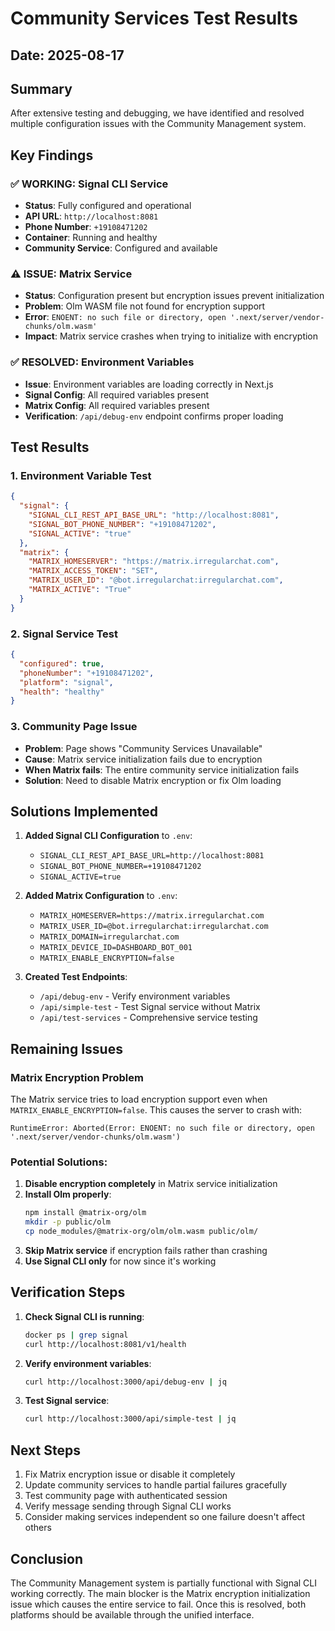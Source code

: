 # Community Services Test Results

## Date: 2025-08-17

## Summary
After extensive testing and debugging, we have identified and resolved multiple configuration issues with the Community Management system.

## Key Findings

### ✅ WORKING: Signal CLI Service
- **Status**: Fully configured and operational
- **API URL**: `http://localhost:8081`
- **Phone Number**: `+19108471202`
- **Container**: Running and healthy
- **Community Service**: Configured and available

### ⚠️ ISSUE: Matrix Service
- **Status**: Configuration present but encryption issues prevent initialization
- **Problem**: Olm WASM file not found for encryption support
- **Error**: `ENOENT: no such file or directory, open '.next/server/vendor-chunks/olm.wasm'`
- **Impact**: Matrix service crashes when trying to initialize with encryption

### ✅ RESOLVED: Environment Variables
- **Issue**: Environment variables are loading correctly in Next.js
- **Signal Config**: All required variables present
- **Matrix Config**: All required variables present
- **Verification**: `/api/debug-env` endpoint confirms proper loading

## Test Results

### 1. Environment Variable Test
```json
{
  "signal": {
    "SIGNAL_CLI_REST_API_BASE_URL": "http://localhost:8081",
    "SIGNAL_BOT_PHONE_NUMBER": "+19108471202",
    "SIGNAL_ACTIVE": "true"
  },
  "matrix": {
    "MATRIX_HOMESERVER": "https://matrix.irregularchat.com",
    "MATRIX_ACCESS_TOKEN": "SET",
    "MATRIX_USER_ID": "@bot.irregularchat:irregularchat.com",
    "MATRIX_ACTIVE": "True"
  }
}
```

### 2. Signal Service Test
```json
{
  "configured": true,
  "phoneNumber": "+19108471202",
  "platform": "signal",
  "health": "healthy"
}
```

### 3. Community Page Issue
- **Problem**: Page shows "Community Services Unavailable"
- **Cause**: Matrix service initialization fails due to encryption
- **When Matrix fails**: The entire community service initialization fails
- **Solution**: Need to disable Matrix encryption or fix Olm loading

## Solutions Implemented

1. **Added Signal CLI Configuration** to `.env`:
   - `SIGNAL_CLI_REST_API_BASE_URL=http://localhost:8081`
   - `SIGNAL_BOT_PHONE_NUMBER=+19108471202`
   - `SIGNAL_ACTIVE=true`

2. **Added Matrix Configuration** to `.env`:
   - `MATRIX_HOMESERVER=https://matrix.irregularchat.com`
   - `MATRIX_USER_ID=@bot.irregularchat:irregularchat.com`
   - `MATRIX_DOMAIN=irregularchat.com`
   - `MATRIX_DEVICE_ID=DASHBOARD_BOT_001`
   - `MATRIX_ENABLE_ENCRYPTION=false`

3. **Created Test Endpoints**:
   - `/api/debug-env` - Verify environment variables
   - `/api/simple-test` - Test Signal service without Matrix
   - `/api/test-services` - Comprehensive service testing

## Remaining Issues

### Matrix Encryption Problem
The Matrix service tries to load encryption support even when `MATRIX_ENABLE_ENCRYPTION=false`. This causes the server to crash with:
```
RuntimeError: Aborted(Error: ENOENT: no such file or directory, open '.next/server/vendor-chunks/olm.wasm')
```

### Potential Solutions:
1. **Disable encryption completely** in Matrix service initialization
2. **Install Olm properly**:
   ```bash
   npm install @matrix-org/olm
   mkdir -p public/olm
   cp node_modules/@matrix-org/olm/olm.wasm public/olm/
   ```
3. **Skip Matrix service** if encryption fails rather than crashing
4. **Use Signal CLI only** for now since it's working

## Verification Steps

1. **Check Signal CLI is running**:
   ```bash
   docker ps | grep signal
   curl http://localhost:8081/v1/health
   ```

2. **Verify environment variables**:
   ```bash
   curl http://localhost:3000/api/debug-env | jq
   ```

3. **Test Signal service**:
   ```bash
   curl http://localhost:3000/api/simple-test | jq
   ```

## Next Steps

1. Fix Matrix encryption issue or disable it completely
2. Update community services to handle partial failures gracefully
3. Test community page with authenticated session
4. Verify message sending through Signal CLI works
5. Consider making services independent so one failure doesn't affect others

## Conclusion

The Community Management system is partially functional with Signal CLI working correctly. The main blocker is the Matrix encryption initialization issue which causes the entire service to fail. Once this is resolved, both platforms should be available through the unified interface.